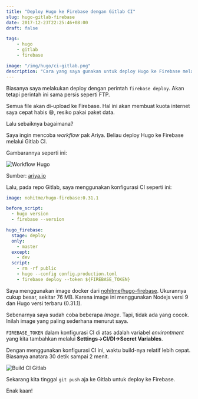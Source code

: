 ```yaml
---
title: "Deploy Hugo ke Firebase dengan Gitlab CI"
slug: hugo-gitlab-firebase
date: 2017-12-23T22:25:46+08:00
draft: false

tags:
    - hugo
    - gitlab
    - firebase

image: "/img/hugo/ci-gitlab.png"
description: "Cara yang saya gunakan untuk deploy Hugo ke Firebase melalui Gitlab CI"
---
```


Biasanya saya melakukan deploy dengan perintah `firebase deploy`.
Akan tetapi perintah ini sama persis seperti FTP.

Semua file akan di-upload ke Firebase. Hal ini akan membuat
kuota internet saya cepat habis 😄, resiko pakai paket data.

Lalu sebaiknya bagaimana?

Saya ingin mencoba _workflow_ pak Ariya. Beliau deploy
Hugo ke Firebase melalui Gitlab CI.

Gambarannya seperti ini:

![Workflow Hugo](/img/hugo/staticsite.png)

Sumber: [ariya.io](https://ariya.io/2017/05/static-site-with-hugo-and-firebase)

Lalu, pada repo Gitlab, saya menggunakan konfigurasi CI seperti ini:

```yaml
image: nohitme/hugo-firebase:0.31.1

before_script:
  - hugo version
  - firebase --version

hugo_firebase:
  stage: deploy
  only:
    - master
  except:
    - dev
  script:
    - rm -rf public
    - hugo --config config.production.toml
    - firebase deploy --token ${FIREBASE_TOKEN}
```

Saya menggunakan image docker dari [nohitme/hugo-firebase](https://hub.docker.com/r/nohitme/hugo-firebase/). Ukurannya cukup besar,
sekitar 76 MB. Karena image ini menggunakan Nodejs versi 9
dan Hugo versi terbaru (0.31.1).

Sebenarnya saya sudah coba beberapa _Image_. Tapi, tidak ada yang cocok.
Inilah image yang paling sederhana menurut saya.

`FIREBASE_TOKEN` dalam konfigurasi CI di atas adalah variabel 
_environtment_ yang kita tambahkan melalui __Settings->CI/DI->Secret Variables__.

Dengan menggunakan konfigurasi CI ini, waktu build-nya relatif lebih cepat.
Biasanya anatara 30 detik sampai 2 menit.

![Build CI Gitlab](/img/hugo/ci-gitlab.png)

Sekarang kita tinggal `git push` aja ke Gitlab untuk deploy ke Firebase.

Enak kaan!